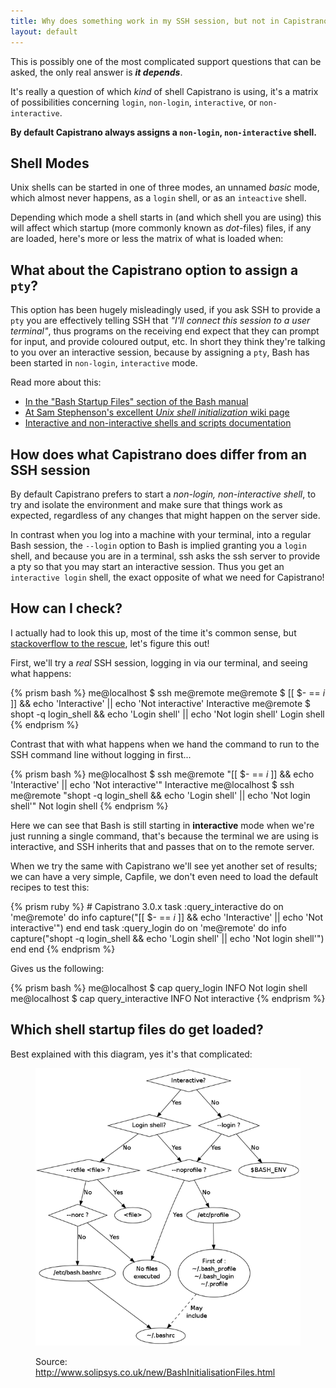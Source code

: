 ```yaml
---
title: Why does something work in my SSH session, but not in Capistrano?
layout: default
---
```


This is possibly one of the most complicated support questions that can be
asked, the only real answer is ***it depends***.

It's really a question of which *kind* of shell Capistrano is using, it's a
matrix of possibilities concerning `login`, `non-login`, `interactive`, or
`non-interactive`.

**By default Capistrano always assigns a `non-login`, `non-interactive` shell.**

## Shell Modes

Unix shells can be started in one of three modes, an unnamed *basic* mode,
which almost never happens, as a `login` shell, or as an `inteactive` shell.

Depending which mode a shell starts in (and which shell you are using) this
will affect which startup (more commonly known as *dot*-files) files, if any
are loaded, here's more or less the matrix of what is loaded when:

## What about the Capistrano option to assign a `pty`?

This option has been hugely misleadingly used, if you ask SSH to provide a
`pty` you are effectively telling SSH that *"I'll connect this session to a
user terminal"*, thus programs on the receiving end expect that they can prompt
for input, and provide coloured output, etc. In short they think they're
talking to you over an interactive session, because by assigning a `pty`, Bash
has been started in `non-login`, `interactive` mode.

Read more about this:

 * [In the "Bash Startup Files" section of the Bash
   manual](https://www.gnu.org/software/bash/manual/html_node/Bash-Startup-Files.html)
 * [At Sam Stephenson's excellent *Unix shell initialization* wiki
   page](https://www.gnu.org/software/bash/manual/html_node/Bash-Startup-Files.html)
 * [Interactive and non-interactive shells and scripts
   documentation](http://www.tldp.org/LDP/abs/html/intandnonint.html)

## How does what Capistrano does differ from an SSH session

By default Capistrano prefers to start a *non-login, non-interactive
shell*, to try and isolate the environment and make sure that things work as
expected, regardless of any changes that might happen on the server side.

In contrast when you log into a machine with your terminal, into a regular
Bash session, the `--login` option to Bash is implied granting you a `login`
shell, and because you are in a terminal, ssh asks the ssh server to provide a
pty so that you may start an interactive session. Thus you get an `interactive
login` shell, the exact opposite of what we need for Capistrano!

## How can I check?

I actually had to look this up, most of the time it's common sense, but
[stackoverflow to the rescue](http://unix.stackexchange.com/a/26782), let's
figure this out!

First, we'll try a *real* SSH session, logging in via our terminal, and seeing
what happens:

{% prism bash %}
    me@localhost $ ssh me@remote
    me@remote $ [[ $- == *i* ]] && echo 'Interactive' || echo 'Not interactive'
    Interactive
    me@remote $ shopt -q login_shell && echo 'Login shell' || echo 'Not login shell'
    Login shell
{% endprism %}

Contrast that with what happens when we hand the command to run to the SSH
command line without logging in first...

{% prism bash %}
    me@localhost $ ssh me@remote "[[ $- == *i* ]] && echo 'Interactive' || echo 'Not interactive'"
    Interactive
    me@localhost $ ssh me@remote "shopt -q login_shell && echo 'Login shell' || echo 'Not login shell'"
    Not login shell
{% endprism %}

Here we can see that Bash is still starting in **interactive** mode when we're
just running a single command, that's because the terminal we are using is
interactive, and SSH inherits that and passes that on to the remote server.

When we try the same with Capistrano we'll see yet another set of results; we
can have a very simple, Capfile, we don't even need to load the default
recipes to test this:

{% prism ruby %}
    # Capistrano 3.0.x
    task :query_interactive do
      on 'me@remote' do
        info capture("[[ $- == *i* ]] && echo 'Interactive' || echo 'Not interactive'")
      end
    end
    task :query_login do
      on 'me@remote' do
        info capture("shopt -q login_shell && echo 'Login shell' || echo 'Not login shell'")
      end
    end
{% endprism %}

Gives us the following:

{% prism bash %}
    me@localhost $ cap query_login
    INFO Not login shell
    me@localhost $ cap query_interactive
    INFO Not interactive
{% endprism %}

## <a id="which_startup_files_loaded"></a>Which shell startup files do get loaded?

Best explained with this diagram, yes it's that complicated:

<figure class="panel">
  <img src="/images/BashStartupFiles1.png" title="Bash Startup Files" alt="Bash Startup Files" />
  <figcaption>
    <p>Source: <a href="http://www.solipsys.co.uk/new/BashInitialisationFiles.html">http://www.solipsys.co.uk/new/BashInitialisationFiles.html</a></p>
  </figcaption>
</figure>

